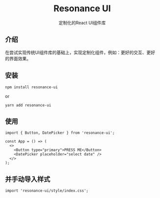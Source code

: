 <div align='center'>
    <h1>Resonance UI</h1>
    <p>定制化的React UI组件库</p>
</div>

## 介绍
在尝试实现传统UI组件库的基础上，实现定制化组件，例如：更好的交互、更好的界面效果。

## 安装
```
npm install resonance-ui
```
or
```
yarn add resonance-ui
```

## 使用
```
import { Button, DatePicker } from 'resonance-ui';

const App = () => (
  <>
    <Button type="primary">PRESS ME</Button>
    <DatePicker placeholder="select date" />
  </>
);
```
## 并手动导入样式
```
import 'resonance-ui/style/index.css';
```